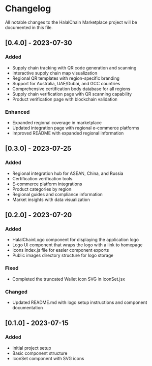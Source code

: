 # Changelog

All notable changes to the HalalChain Marketplace project will be documented in this file.

## [0.4.0] - 2023-07-30

### Added
- Supply chain tracking with QR code generation and scanning
- Interactive supply chain map visualization
- Regional QR templates with region-specific branding
- Support for Australia, UAE/Dubai, and GCC countries
- Comprehensive certification body database for all regions
- Supply chain verification page with QR scanning capability
- Product verification page with blockchain validation

### Enhanced
- Expanded regional coverage in marketplace
- Updated integration page with regional e-commerce platforms
- Improved README with expanded regional information

## [0.3.0] - 2023-07-25

### Added
- Regional integration hub for ASEAN, China, and Russia
- Certification verification tools
- E-commerce platform integrations
- Product categories by region
- Regional guides and compliance information
- Market insights with data visualization

## [0.2.0] - 2023-07-20

### Added
- HalalChainLogo component for displaying the application logo
- Logo UI component that wraps the logo with a link to homepage
- Icons index.js file for easier component exports
- Public images directory structure for logo storage

### Fixed
- Completed the truncated Wallet icon SVG in IconSet.jsx

### Changed
- Updated README.md with logo setup instructions and component documentation

## [0.1.0] - 2023-07-15

### Added
- Initial project setup
- Basic component structure
- IconSet component with SVG icons